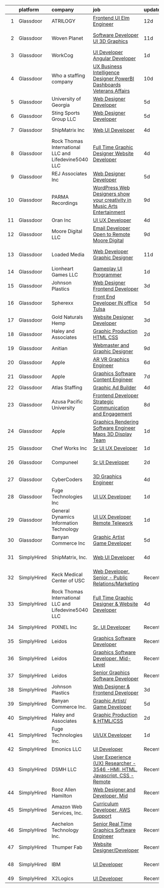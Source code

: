 

|    | platform    | company                                              | job                                                                                                                                                                                                                                                                                                                                                                                                                                                                                                                                                                                                                                                                                                                                                                                                                                                                                                                                                                                                                                                                                                                                                                                                                                                                                                                                                                                                               | update_time   | location                   |
|---:|:------------|:-----------------------------------------------------|:------------------------------------------------------------------------------------------------------------------------------------------------------------------------------------------------------------------------------------------------------------------------------------------------------------------------------------------------------------------------------------------------------------------------------------------------------------------------------------------------------------------------------------------------------------------------------------------------------------------------------------------------------------------------------------------------------------------------------------------------------------------------------------------------------------------------------------------------------------------------------------------------------------------------------------------------------------------------------------------------------------------------------------------------------------------------------------------------------------------------------------------------------------------------------------------------------------------------------------------------------------------------------------------------------------------------------------------------------------------------------------------------------------------|:--------------|:---------------------------|
|  1 | Glassdoor   | ATRILOGY                                             | [Frontend   UI Elm Engineer](https://www.glassdoor.com/partner/jobListing.htm?pos=115&ao=1110586&s=58&guid=00000181c2d432ac804da8875446d923&src=GD_JOB_AD&t=SR&vt=w&ea=1&cs=1_3675eab1&cb=1656831095857&jobListingId=1007951974151&cpc=155EB9D5185558AF&jrtk=3-0-1g71d8cmq2f3c001-1g71d8cn3i6hs800-68a92fa90fcbb848--6NYlbfkN0Coaqwr41TC2LgejnR7Utnytr6GYvK_E0y3WIq7ZdLRae9o-QpJIESlqP3qGLJFeU5dqe6N4gMCbDR-n3pXvhT98Mgxod8UQAAqLWEQreMdixZW2B1RD6nfE-sLKercspbsywCsncoq0A22johr5wHrPfrvYirmkD7Z-IhZUBpg9n0XvkQQuqYKp6cIBLnCcSxRIU1TBXTknYSRtoXv6PoEZfBJekIqLc1EGnkIl5p1BNL-dTvQa9Gju02RFul1DcxhYwvKILKjoTpbl-y6fQ7J8rdjq6UsuxNgcWCCkkyESN292FmUIKShb_08R9UevyOcOjNRB9475n4C1Sfq5z50s_wBFMtnUzS7X63WRMtNkFx1COP7N_diQfkYV4ZXc7XRn2FfpJMGwe0btlFpUciJ3CJ7uBjHfvQaAQE4w3Tvbzz2VVsE3tCvd5QzYSG4IIy9k0Ub_iftWEpc9ZDcFgdj-2uG220KRy64PX1pkpR93o31dObTZbBl04FxKSf2GpNy7bv_NyT7NQ%3D%3D)                                                                                                                                                                                                                                                                                                                                                                                                                                                                                                                                 | 12d           | Remote                     |
|  2 | Glassdoor   | Woven Planet                                         | [Software Developer  UI 3D Graphics ](https://www.glassdoor.com/partner/jobListing.htm?pos=109&ao=1110586&s=58&guid=00000181c2d432ac804da8875446d923&src=GD_JOB_AD&t=SR&vt=w&ea=1&cs=1_b750b87e&cb=1656831095854&jobListingId=1007955687010&cpc=CA5E2B5B7F82281C&jrtk=3-0-1g71d8cmq2f3c001-1g71d8cn3i6hs800-da7d4409d741f80d--6NYlbfkN0DSgjPPcnEdvoK3uuxfISLALE6pB1FR7YSHOr_tSg5_QCn410VK5Ds4sai37YL-FnEhUvG6znOTbphGwngXcmoHQ9ABJRffHNWhLUdiDxUSHVTiGv3ojd4-sF3sJNM4xsyd01VO5GnQJyVvfpULynuHBxYqfojnCTSmBGCbjWQ81L1iddkWxQrTnDwpQ_-mXDrhnYDqTB7ykeQ7nbHHe1Iayfowf0SdC5FqUfloPBbl-xmBbfjqXiIBZcS3jdbUgxIaw7yzSlw0TPnvwEeT8867cloVp2Z324X0VssXLKRlXGHnoRzVkNWbwFle-mvXM9ExRaOibviSrxD8aVyyfV-xftTZTwNkU-U5Myq0HryjYO9kSrMNx5m-aLECzeJmUIFijpvoH3taRv65qvTwGImCMXbOWcflZqAvGcthlvifXpCzK7aOL1AAfTUkouelW_sbLKuRofBKtxtj2K5aYV6vY6By6Y1H60-WjA5AWadRwE73czFbHIcDp0uoJRwTcwY0trt-RSIK42PSud-Mc39Bvl2XhstdgOJRHElBe7m7K2267oS0nPpVY8U889APoN_Wuew66WwlLA%3D%3D)                                                                                                                                                                                                                                                                                                                                                                                                                                                        | 11d           | San Francisco, CA          |
|  3 | Glassdoor   | WorkCog                                              | [UI Developer  Angular Developer](https://www.glassdoor.com/partner/jobListing.htm?pos=123&ao=1136043&s=58&guid=00000181c2d432ac804da8875446d923&src=GD_JOB_AD&t=SR&vt=w&ea=1&cs=1_e3f6383d&cb=1656831095858&jobListingId=1007977643504&jrtk=3-0-1g71d8cmq2f3c001-1g71d8cn3i6hs800-2ad74ce8e4763187-)                                                                                                                                                                                                                                                                                                                                                                                                                                                                                                                                                                                                                                                                                                                                                                                                                                                                                                                                                                                                                                                                                                             | 1d            | New York, NY               |
|  4 | Glassdoor   | Who    a staffing company                            | [UX Business Intelligence Designer  PowerBI Dashboards    Veterans Affairs](https://www.glassdoor.com/partner/jobListing.htm?pos=117&ao=1110586&s=58&guid=00000181c2d432ac804da8875446d923&src=GD_JOB_AD&t=SR&vt=w&ea=1&cs=1_050623f9&cb=1656831095857&jobListingId=1007957371701&cpc=723ADC3DFE402989&jrtk=3-0-1g71d8cmq2f3c001-1g71d8cn3i6hs800-acb55621a247932b--6NYlbfkN0D8qe4D8speIWsVRs46h0m7IsudPd75aHHMzmLGJRCPyG-QMcvsiuXB6iu7s5abUKo0jjGWnmE987aW6ZMO3r4LdCGmJYSn4tbTK9DkTgkDTU5-wS5OsX2UlY4yfNhQkUXfNNreZNj8NOnLqnzbXXdAmBWUbTZHPRa1DAYDqDO74tasTuMec7s68fTLMX_s5ZR4De-bdYC45FxdHYjKnO0WYzl7ZclNxAXzgmRexgXo2aMRqT_E419bXXAL8atRrzYZhuwZV9ba25cbarp0Siq2uIA5_jQIqG_cw5-3y4532vMex-I9ZKRZA-YHyIHOgLX_VnaLNge4Fa8fgTvmScJLprWSDC1VLyD4JbjeQLgbwv-gaaSBlBn7xn_Jgn_3GprvNIaAiShTf09njxcrz8gK8nq2op4XkclRgIVbPE7JWbn3nykrZuWs0KvbI1o1z9I3L2sxFOVRhUYab15zOrH4T7jLwuwf0t5mUQaqpybtiUtxnzLrR2HeaqYQpk1uaG4fcSkrkTYAzJs5ldk7_czboYfxmCzhIhsA7WXF6NLGa4XS6IeghXMMPXBBLJG6Q3o%3D)                                                                                                                                                                                                                                                                                                                                                                                                                                | 10d           | Remote                     |
|  5 | Glassdoor   | University of Georgia                                | [Web Designer Developer](https://www.glassdoor.com/partner/jobListing.htm?pos=103&ao=1110586&s=58&guid=00000181c2d432ac804da8875446d923&src=GD_JOB_AD&t=SR&vt=w&ea=1&cs=1_6f39270e&cb=1656831095851&jobListingId=1007966573271&cpc=18B9B60E52E5A655&jrtk=3-0-1g71d8cmq2f3c001-1g71d8cn3i6hs800-e3c49035be86bb61--6NYlbfkN0DdLn5tXN_RiyJSiFodarGZFJKa8s6F6AK0THPBWp05McNH5sQAMcv2hHHUw23Dvy682i9Ugj4QjyYoJKmW5egHTZW7sKL4M03MLhhHXoE0YurYQ4zRbYAwXGhEz2rR3TcTW2d7wmVq0Tq_b28eCj9mRK3um4C4h0J14Pk64CenYkY8ibtFY1et0fwq-5J8LLVuk9MEPXKG2NaQCDYVWsTWaxACH1O5JCgqpXiHT0uXYiM8CGhP6xOp-M17T3XTSlnOsQUMMbD4Dm9V7LyuUkBBc7tdGMflBVQ8BK-iL7iEjd6Z35cAGL3CnXejT4T7SNBDefZzQqktHj5TmugXDb86VobiF5oMk8lBowhm13AuSorNdXNKs2fIcS4PIpsT6Bawy9zv4-6ChgCKs5Cav4DblQ5sQKyam2XHkKkTqCCObBHqqaul_J7htrb0FQfZHq3P8t_ibAKNCwFg0hg5fYRKjznC_0a3CID06hoxTbzSP9AtYgXldJpaf3mTNweiac2G6CH8POn1YA%3D%3D)                                                                                                                                                                                                                                                                                                                                                                                                                                                                                                                                     | 5d            | Athens, GA                 |
|  6 | Glassdoor   | Sting Sports Group  LLC                              | [Web Designer Developer](https://www.glassdoor.com/partner/jobListing.htm?pos=106&ao=1110586&s=58&guid=00000181c2d432ac804da8875446d923&src=GD_JOB_AD&t=SR&vt=w&ea=1&cs=1_c8604b28&cb=1656831095853&jobListingId=1007965945473&cpc=8507CEB59E1C6AFB&jrtk=3-0-1g71d8cmq2f3c001-1g71d8cn3i6hs800-7aa6ed2c7a1666f9--6NYlbfkN0CO3DEfAY9A68AIVwcxeRGvQUfeLcLgbZIyCfLEHxv2SZVKkquo_LQo712HIgkdXbJ-nyzvMI5zAVDDxnBB20dV19Pjqj4grMzYD55erRDGhyKWRc-5yL7nhPy2_nAEKeYIgowmybDNDjYvnbAiTZMHc0zKbFKNkRkOR4dQlsFasbfCPDHFXkQgfJvKytGSIu_N5hKYhYaKj_CI_3nNmaEWuP-1WHcDICm7bKWSaPtsQB6WogheE2vHlytadTN6H05vfUwSZ1mSPN82eyGDBoNGA9Hi8YOyQScWo0dM-G6IBQlShypniBaehCJwx-HN05N6lFGCsGBYGZEAYu0OTg1qCGK3hiEB8brsU_-SdmIt3mOELR6FiW2eRabW_skhPQDpwJDn3PO2Vg8k_RYzd4U4TYZt6QdhcoHh7wTE6m0b0vzX-Lg6y-xJOR_DtdJzrV83nC18RcoFOUV9EQ9m1M3r9wK1_DyNPlwEX6m_Puqs7FHFilMAJkOE1fPXSxegFh8%3D)                                                                                                                                                                                                                                                                                                                                                                                                                                                                                                                                                   | 5d            | Addison, TX                |
|  7 | Glassdoor   | ShipMatrix  Inc                                      | [Web UI Developer](https://www.glassdoor.com/partner/jobListing.htm?pos=104&ao=1110586&s=58&guid=00000181c2d432ac804da8875446d923&src=GD_JOB_AD&t=SR&vt=w&ea=1&cs=1_a2b8c5bc&cb=1656831095852&jobListingId=1007968870254&cpc=AD396490361E83B7&jrtk=3-0-1g71d8cmq2f3c001-1g71d8cn3i6hs800-924fb4dbaa3a8d03--6NYlbfkN0DfhRLDY5E7BVY3xhBTAobuSaZ3WR2SqAJ-w4NHeQGDZ5-qCH-7Fb5kOPeKnefxrBeEmjDoS5MqNCKV-VhCLRI1Y92tyhK2mKbJ04gWByCnTafV7yeEquKDKhIw4VEaidx6yw2PFVd1L8vwKVhg-shhE8QKY7wcez-PsV6cmZwn60eQrpiq-g_sSGWqnYZNn_nhTBChZ5qjUCb1mtA1X1LC0sZssVkIMZiIWslGTR2OuSyC2wErZPf3W8C7v6UCu8a-tsfdYe6FGBiWXSLQetlwa3DbJlkutAAL_VJsWaP9JTSo3FQtoYwu9-9h6sZKbI0iyH3sUGpu2472bTpajcz26YMIY6JyspWtNZsrqj7JO5ov9V9S8rNuehpq831c_cELcqzvlq8PbrX8X8YZK0vxbQBXRA8RW_5vcws3juuinyYt0nRlGM9CMIQnTL8Wtzw22cwwA2OugjQer-GapXwZmzEv9TqrZjTOOsizUL52DUcLeugCvvqP6GZKGHWyYGgG1StYJjDhsw%3D%3D)                                                                                                                                                                                                                                                                                                                                                                                                                                                                                                                                           | 4d            | Cranberry Twp, PA          |
|  8 | Glassdoor   | Rock Thomas International LLC and Lifedevine5040 LLC | [Full Time Graphic Designer   Website Developer](https://www.glassdoor.com/partner/jobListing.htm?pos=122&ao=1136043&s=58&guid=00000181c2d432ac804da8875446d923&src=GD_JOB_AD&t=SR&vt=w&ea=1&cs=1_cbd3eded&cb=1656831095858&jobListingId=1007969293875&jrtk=3-0-1g71d8cmq2f3c001-1g71d8cn3i6hs800-fd15af229bac0b59-)                                                                                                                                                                                                                                                                                                                                                                                                                                                                                                                                                                                                                                                                                                                                                                                                                                                                                                                                                                                                                                                                                              | 4d            | Phoenix, AZ                |
|  9 | Glassdoor   | REJ   Associates  Inc                                | [Web Designer Developer](https://www.glassdoor.com/partner/jobListing.htm?pos=107&ao=1110586&s=58&guid=00000181c2d432ac804da8875446d923&src=GD_JOB_AD&t=SR&vt=w&ea=1&cs=1_cb66db80&cb=1656831095853&jobListingId=1007966601344&cpc=BBD63848FB84346C&jrtk=3-0-1g71d8cmq2f3c001-1g71d8cn3i6hs800-f21f92c11f9636e7--6NYlbfkN0AF_bfm7gzr-f4HtFIOaurJ6VoJjpjfwwjpbPTStdJTja__rm5RFnvmIqP4IgP5Pe9LPH0Wvd-eNmh-svet7uxInj_bsQckp_AgRbUVHkU9u_v3es87Or_Ts7e6a_xbBrm9_L7GMw2LRBWHymCT5m1nvlXN4krY8lr_MJ5t1ZbAHoB0YuYPu8GwLceodFxaTCGKiFaYJ_drsxoW9tJItgpmqDoGISWukXGuFmDKfhJ3x0Oe-At9mwGFpZmmRaoR75FBH1TogIksPCVYkCUXE6kwV8JbyoPlR5oC1-H46cR3C0RPrxFiSUDOGffgulepIyN-gOA7M5WL0jgj1jSA89piKNuK_0B3sf9LgAzGArUtgE_aa72oMK80-UGwBqzavoQBwahN-3KTZ-RJBCA7t8vtXKfZyEj1tAVY2esXIAX1hzOVRpRgZoSbqxYXXtjflNFVNI1a1I55ERh9vPn5X_WBUriEieVeYT0uxGDeA2zY_p4Xa382LdUveQbhjwEwvwA%3D)                                                                                                                                                                                                                                                                                                                                                                                                                                                                                                                                                   | 5d            | Maryland                   |
| 10 | Glassdoor   | PARMA Recordings                                     | [WordPress Web Designers  show your creativity in Music Arts Entertainment](https://www.glassdoor.com/partner/jobListing.htm?pos=112&ao=1110586&s=58&guid=00000181c2d432ac804da8875446d923&src=GD_JOB_AD&t=SR&vt=w&ea=1&cs=1_8b3d9257&cb=1656831095855&jobListingId=1007960095074&cpc=6FC5BA77C9A4CD78&jrtk=3-0-1g71d8cmq2f3c001-1g71d8cn3i6hs800-a51dcf66eccc53eb--6NYlbfkN0BMd6i3W3qmAtDke4ZitYLMBEMpVvOQU_aO9JUqgRRkgwDvgaVV8jWDDkXv0s9VdhdFtp8vgpc7Xd14geBqCVRfeb-Zk2gFUWrnzfN3CO7_Kshg7e9lFPeLlS31PbWmaUmDuWqBwBaZIqP5E8OfSbZVpgw5zRAc4LpRHBRqxyh3tAhzUrHfLFIfhkH6S2Qey-baOA2uRppXqj5xwJLqc6rKaT-3Ri2uB9pt7hRGz3TFeEw-YtEGw0Zo3JcsdwUDsaW9kMeF1pwGcfgyG5rVvNXV0OOb-K6B5oI4WEdEZmm3Z9k18xXSNB0aYPOnSNR2SWJFBWmGHI2QEqZxCcHO0l_T24T4dA4ZIwpx7VotBhfR_bzPTstpIY2KjG9GAXViVslUF-U5pj2MfFHMBptIoulRgwB6u0NMGDm5jQerpQFrcItXRBwlWul3g4sl7f8iwOMVsJUIcUyhrCSI6ceYU1zsTSOs6Q3s993keWYOyCtbCsJLGlI48piNV52taQKVWjPXdLL9wdXO6f7mTIJKda9tDGN3twx7wnfTgZcbF42Gf7bH9dA5kGJn)                                                                                                                                                                                                                                                                                                                                                                                                                                              | 9d            | Remote                     |
| 11 | Glassdoor   | Oran Inc                                             | [UI UX Developer](https://www.glassdoor.com/partner/jobListing.htm?pos=121&ao=1136043&s=58&guid=00000181c2d432ac804da8875446d923&src=GD_JOB_AD&t=SR&vt=w&ea=1&cs=1_f5a44833&cb=1656831095858&jobListingId=1007968707326&jrtk=3-0-1g71d8cmq2f3c001-1g71d8cn3i6hs800-eb787d74f9429648-)                                                                                                                                                                                                                                                                                                                                                                                                                                                                                                                                                                                                                                                                                                                                                                                                                                                                                                                                                                                                                                                                                                                             | 4d            | Remote                     |
| 12 | Glassdoor   | Moore Digital LLC                                    | [Email Developer  Open to Remote    Moore Digital](https://www.glassdoor.com/partner/jobListing.htm?pos=130&ao=1136043&s=58&guid=00000181c2d432ac804da8875446d923&src=GD_JOB_AD&t=SR&vt=w&cs=1_2db0f2fa&cb=1656831095859&jobListingId=1007958671475&jrtk=3-0-1g71d8cmq2f3c001-1g71d8cn3i6hs800-fd53c0a317222ee2-)                                                                                                                                                                                                                                                                                                                                                                                                                                                                                                                                                                                                                                                                                                                                                                                                                                                                                                                                                                                                                                                                                                 | 9d            | Lanham, MD                 |
| 13 | Glassdoor   | Loaded Media                                         | [Web Developer   Graphic Designer](https://www.glassdoor.com/partner/jobListing.htm?pos=125&ao=1136043&s=58&guid=00000181c2d432ac804da8875446d923&src=GD_JOB_AD&t=SR&vt=w&ea=1&cs=1_7c599f05&cb=1656831095858&jobListingId=1007954506967&jrtk=3-0-1g71d8cmq2f3c001-1g71d8cn3i6hs800-d01cec0dabb94fcc-)                                                                                                                                                                                                                                                                                                                                                                                                                                                                                                                                                                                                                                                                                                                                                                                                                                                                                                                                                                                                                                                                                                            | 11d           | West Hollywood, CA         |
| 14 | Glassdoor   | Lionheart Games  LLC                                 | [Gameplay UI Programmer](https://www.glassdoor.com/partner/jobListing.htm?pos=105&ao=1110586&s=58&guid=00000181c2d432ac804da8875446d923&src=GD_JOB_AD&t=SR&vt=w&ea=1&cs=1_6802cac2&cb=1656831095852&jobListingId=1007977625534&cpc=DFCAFF9DFE7B86C3&jrtk=3-0-1g71d8cmq2f3c001-1g71d8cn3i6hs800-195e528f2b141aa7--6NYlbfkN0BJnBNBnaxx38WI7g7joI2OfbEQrqU3alCMnB-qczUM3CwWYao1NSn3MpHwM27Q9AEnvpVKlOwF_OGH0zxjAQu_lHMVDbFr4Fbmz4fvVXhfPtCeb3j71a4qfZcECHwUGbp19mJ0y7dR1m7TK0Uq-Y8KqOMB3mfLW96EuK4AOs3cm6hM_JFsyl1L8McdBtOnP86I2wPOMz1gkxxPSl7sSKwO_lI4ThQq29d43wP230dZuhg3Nwr4WQgu7pjith7pC0dwNzEHQAAMNLPiEkNGYZbqrIMKFtQ6Umq5V30-BJYtHiMD3_wCTTwGoUjvHgS7Gjj2h9K7yPCZ_lAGq1AO5BOlwULDZDgFkfy1XGgVU745hU_i8Rs-vROAD1vxPrSmxhVRy-Xxiegcyj2BOj9EdY1MgsBa-dTJ6XofFyGnR-4ejtSJ4hXtQDV-12PdTZY8dOBuN0RXo1GoCM1uXczj0nOMoEPqeGrazwSLl0ebjiicXWLX_696YuVmMSxYCraJ51YIBrLG0vXBNw%3D%3D)                                                                                                                                                                                                                                                                                                                                                                                                                                                                                                                                     | 1d            | Irvine, CA                 |
| 15 | Glassdoor   | Johnson Plastics                                     | [Web Designer   Frontend Developer](https://www.glassdoor.com/partner/jobListing.htm?pos=111&ao=1110586&s=58&guid=00000181c2d432ac804da8875446d923&src=GD_JOB_AD&t=SR&vt=w&ea=1&cs=1_0667102b&cb=1656831095855&jobListingId=1007970619173&cpc=280AB1FAEDD8D536&jrtk=3-0-1g71d8cmq2f3c001-1g71d8cn3i6hs800-b1669279b77a73d6--6NYlbfkN0BxpP53ILL8GulLJ_NWfVzecCnjI9RptcsvEJd8wgfIdMiCYrY8isFU6RNoQGAHIrZ490JuHdakdZ_XywMj5RyFhNQz2bDuds8_vE3jlgaCeVADWE2EzENuT3Kl1f4FL1TQwScdVYosErEnXPL4g_bLYiv827fyt4FGLCROePbMPwRu51BILGX3N6gMFFmhYv8UUqS7gP-NyythlIeJOpU1OEcLKMvq5vDKPk7FwEWaR7U3879W-v4v9vsivI3SudSa-qwccqA8cvUFGWJbbY5D4an-6gQUjatogIZd4JlvokhDNrYVQHzgbRFPhPC8iQl34bAog6zcdxTHVTy7ZLe5DbmcmE_i3wFN1ywJIbary9EyaJ9Up-qUgqehkl_P__pukqdR9wcKI1N0skvjJ-W2j3WkN3_5ake4RVUYFKy-iZm6v1llVtcft-7KCAO5mLXX9tMNrb_lyu9gd4aeHIRncdjf0RtPN--EH83HAZ5DA0ChMmnKeUHHxCR0wwDGDTTj4NKKqs-gTA%3D%3D)                                                                                                                                                                                                                                                                                                                                                                                                                                                                                                                          | 3d            | Findlay, OH                |
| 16 | Glassdoor   | Spherexx                                             | [Front End Developer  IN office Tulsa ](https://www.glassdoor.com/partner/jobListing.htm?pos=110&ao=1110586&s=58&guid=00000181c2d432ac804da8875446d923&src=GD_JOB_AD&t=SR&vt=w&ea=1&cs=1_6b62c932&cb=1656831095854&jobListingId=1007967703895&cpc=9FFE37255B2C047E&jrtk=3-0-1g71d8cmq2f3c001-1g71d8cn3i6hs800-5d316a317d99e572--6NYlbfkN0Ar-b2sXLjCP4QY-szYbWhNBx72unLQTg-omuslU3R7RiSpzM09c9Orffht-Gj-hnH_uTkfT51HQvYcLvXpnkArRfp0bPsP2LI5SsPyTMU-g-jlq0rLNG2PNa85R8osYqJV8ne3JWbfOEqCHmeQXuVLEv3uyCJ9x5vuz5BzQb5vs-2StGOZXrMMAaqkqFlZrxJqlHy-veCVmW9Dm9KkSn4GVdYESHKMsNlzbE8BgIsjDosOAL4S8-WmUxKHg53d1--lq4KhlTq-6pA17UYr8x5w_8lUO20sXz9ohG0rA0bBpctaaw7C2bJB0wcFGMVRmKG_mKUQlLUtaprLehurMHTzuylYYu_KcIuB4KuQPYFCzC_hU3iDJHulsLOczOYmbgeaMhvsbSv5M72Ed2Gra3Ez5gEidGq9bDXuj-nAanlSR1n2ovqVCCauDzbuyZgpoUoX3Kxy51sknAztG50HVuckQjaKDafLkTfn4oR8hwSrtXSjIoqCxs_fL_83RcdRKRVmSO852sArvnobzD9K_ggt7KCbyeGX3GJeK3CZHxt4rpb3VRsrugGZqnZv4P54Ram2LNiuX3bvWQCH7yrB-TmGmiEtp9Y4O858harb2wtFF2-qvvXOaHJ06rbmINtA-SB_5WMJa8A-d-8AZzazw7LNYP3SNt6o5BD2Bu8OWgHVD47aYtYMsNmIXnSmweNtgGI6VTt7d4Tpmmqrwj15ypzJT4AXiok64-xtUs7YuIS-AtbwZrKnuD6CuXp9j5J1cI4cubDTKtrPyWb0dh1Dt94G)                                                                                                                                                                                                                                                  | 5d            | Tulsa, OK                  |
| 17 | Glassdoor   | Gold Naturals Hemp                                   | [Website Designer Developer](https://www.glassdoor.com/partner/jobListing.htm?pos=126&ao=1136043&s=58&guid=00000181c2d432ac804da8875446d923&src=GD_JOB_AD&t=SR&vt=w&ea=1&cs=1_06ee384e&cb=1656831095858&jobListingId=1007970947546&jrtk=3-0-1g71d8cmq2f3c001-1g71d8cn3i6hs800-d1b3ad55563907bc-)                                                                                                                                                                                                                                                                                                                                                                                                                                                                                                                                                                                                                                                                                                                                                                                                                                                                                                                                                                                                                                                                                                                  | 3d            | Provo, UT                  |
| 18 | Glassdoor   | Haley and Associates                                 | [Graphic Production   HTML CSS](https://www.glassdoor.com/partner/jobListing.htm?pos=102&ao=1110586&s=58&guid=00000181c2d432ac804da8875446d923&src=GD_JOB_AD&t=SR&vt=w&ea=1&cs=1_e0212de2&cb=1656831095851&jobListingId=1007973815740&cpc=FA84DF7EA1EC2398&jrtk=3-0-1g71d8cmq2f3c001-1g71d8cn3i6hs800-d7d8b1653f6f8c0d--6NYlbfkN0CEF3ci81HO7wDRIHOCq2uAoNGDTog5IUCVxP_j2lKr3R5TtpBJxMblmu-YrgnBPHOaZk879X9jG2qMjB24ixLxMEQKIfndZp18r6M9YlFZVkKnNF5fjukHKLrK4eMzh-P_T7_rEK3fb8hfhr20xs9qeaR22LNq5KZKk6wR54Cuo0ZDoLK3VR0qhwLYkVlfumR0frK94EE9AntFI3Bqh_wS5ZWPsijTBrvknWBZUbUpUxaSxZ6zVuozBglhUON6q94lBoVkV_mgWBxpr6YtEIMvPPBQRVkjgTvIkOCIm47ij2qqxP4IPzXoYAo67TM8cjwI0bpI9TR1rdJYRS8gahrcrP94QDbsz0rDhINE57O_WLmM7660aRxFH-guVxo0V4x2rMKDVdWB3kDGUIJi3bRt4PKRDpY8chN7sm50hKjynxhVsjRMX5U08zCFvzSlYn8vr66y-YIpLMyr3-KFS02QZep5QpNjnGY-BfaIaOwTio9G7GjwhW_vQRgSAjaArJs%3D)                                                                                                                                                                                                                                                                                                                                                                                                                                                                                                                                            | 2d            | California                 |
| 19 | Glassdoor   | Anitian                                              | [Webmaster and Graphic Designer](https://www.glassdoor.com/partner/jobListing.htm?pos=119&ao=1136043&s=58&guid=00000181c2d432ac804da8875446d923&src=GD_JOB_AD&t=SR&vt=w&cs=1_b787195e&cb=1656831095857&jobListingId=1007960814071&jrtk=3-0-1g71d8cmq2f3c001-1g71d8cn3i6hs800-29680cf3a4975830-)                                                                                                                                                                                                                                                                                                                                                                                                                                                                                                                                                                                                                                                                                                                                                                                                                                                                                                                                                                                                                                                                                                                   | 9d            | Beaverton, OR              |
| 20 | Glassdoor   | Apple                                                | [AR VR Graphics Engineer](https://www.glassdoor.com/partner/jobListing.htm?pos=116&ao=1110586&s=58&guid=00000181c2d432ac804da8875446d923&src=GD_JOB_AD&t=SR&vt=w&cs=1_355272df&cb=1656831095856&jobListingId=1007965233511&cpc=F41FEAB56D215062&jrtk=3-0-1g71d8cmq2f3c001-1g71d8cn3i6hs800-f6f0af2c6616c61c--6NYlbfkN0BvKrLyj5gPmtZO9T8euul8TCxuuKNOtzRJOomxnwSEodTz2Bc-sPZlbtkML8D-m4rgwDOQs48OFvFoSB_bm50k3BcUh_ABMabDllznJNkDE1Q0SGj4f5K6gHiu94c1ZaqT6D8Dr1tagQtTJ9XDmGMPeGWAVEr0wx1cPDP9p8USGz7V72XYwonOe2j9qgM5ody_gAWQMAWj4pZPRpG-cFBI53WTQk6UBESwrb-R5CAypbFWW1de-ELQeh0Xj6V6ekcex7c32F7GI9Nmv0darmf3IXdn7RndmbS-kkFJiok_tdWsKYV6T8dXPHsCEjGfaLJoP9qXXVTxaOUWzriIcV4MTRBqpP427UJCn-HwirItq5pO0KRnVSTPVaWW0KcC5uVWUjo5nAQi6eLEH1LSDZg-Lin817AGKSYzXOexQQKhE9-bk4jKWl3AkS_8Y-7TM0Z2vvbaYtL1C4ceUGato9N9qf-omxe8-Vsz51gGPeg-iWQ5KkNSYpj5oiiPASP9UNXkPTNZzS_7J4D3FQEULfUvbEI8wjU7RlvZ2ZD5YDWBj8FQDVTioPwcvIH59KZFvT3F-R3tO8zcbtq8l-PLPvpugVlHR_39MoA7SNEwiZBG52aIWB023piMSwfGun3GxnNsxNIBCLirCYpE7ihTlUJtTKsrTi-iWDN8nvfy-oBV0FxfIzhQ-4fwvVeW8K4pJ4suKqLhfh03zxcip8D9zDiY3LD0xs6lkZ2lsRm_81zTD6k3VGiLZpnMDxbu1VNilEh0m7Iee5iRCrS6Q18jz-syIYlRmQ4A_3ogwwOqXA8Pre5mIWropZ5On0hQRLCpMqF2BAJcmHABgGIU05OOvkVXR6GbydZqhnWOw3R37fLA9UJzOjvwLX1JfLekYn9p32fyCgtriYV97TyM1-vP5QW8nvOhT1iqP6XEHrtPhh8TDsk3GbfloWEWk2mzBN65a4xpyP3Iy7jfuQ%3D%3D)                                                                         | 6d            | Boulder, CO                |
| 21 | Glassdoor   | Apple                                                | [Graphics Software Content Engineer](https://www.glassdoor.com/partner/jobListing.htm?pos=114&ao=1110586&s=58&guid=00000181c2d432ac804da8875446d923&src=GD_JOB_AD&t=SR&vt=w&cs=1_d5898916&cb=1656831095856&jobListingId=1007963574929&cpc=F41FEAB56D215062&jrtk=3-0-1g71d8cmq2f3c001-1g71d8cn3i6hs800-6a89d81b07a86c41--6NYlbfkN0BvKrLyj5gPmtZO9T8euul8TCxuuKNOtzRJOomxnwSEodTz2Bc-sPZlO_uSwsktAeh0hZdgOB2x8_CGxLUqQh_hv9gML8NKswNi8LbHQuQa0y5v3PcTDMkCYS4Qz74Ef0cPKvD8ThJiiTtCjoL0v0FzjhupGghWB8GHwSsjH8DWJeguKQbleC9dw_VUS-20AtBeF3WHI_OI8taUerM9jbBXUQTpDkf0F_DVLo5LHufS6qg0JXLLwZWUuJBlIqW-oFXWP0nrVl_J3BPG0ajbBN_2zZxeK9Ue2g1GKvLSVdJXPxeWGmpySUBZ1lvsre41BeyWvvjXrlENQu1eNE8j_CeYj66lvVDOQKlM4X7FgQ1kEs7Z_O5SVS9QATbwGr1irrasfeXJbRHU3AYJBOSkqqqCN6GsZs5aZ9C2vc8uwYbsAacQHKOWqSrsvyUx9mfVTbm0NVDL23Q7iBOp3yuM-zwIanGNmqqEonjqbE3KkTnVeHx8KFt9Vay_bUrSulCpr0QNy8Aby_RwMtL2vM0PySe6iRKflA55gDEmQ0kG22Yhc6zO10-tPk-hCkiaNERgdoAx1igERRoKN5a8hhdQ0-f8kOhoTDDMeKfShI_oem8_EgAsqNdSkP2qzBEdccr-pGw09vhOCGC7vI4tJ2nJ24XH58yZy8UpGtg5X7HtL1_7nBnRVw63bnpb3Zqmlc347211d4PJO1wxHsPow7SEftvycIva5Cmjvf5dAjj6IsaTbuHkF_aVhgzCIvW0npD9chKcNlHp7ZYpmM7lfEaMfayxEuHOOMB3mI3kXgo1ryfQa8uk11FNloqvTLLNBrxFia7kLRdTDNDgwEhAW3xv2rSEg-fgbxkVEhGw8SLbrNf2k_Qs6pnqhyW2AM_89lSZhUhr2UiCNEw-XvLuXM108AxRd0KkCLcaeda-S03ogxd-78XcC98-D0CRBqkk6lztHffwA7Wb38EUqjLn31VIOEAF)                                                          | 7d            | Cupertino, CA              |
| 22 | Glassdoor   | Atlas Staffing                                       | [Graphic Ad Builder](https://www.glassdoor.com/partner/jobListing.htm?pos=108&ao=1110586&s=58&guid=00000181c2d432ac804da8875446d923&src=GD_JOB_AD&t=SR&vt=w&ea=1&cs=1_e9f48a8d&cb=1656831095853&jobListingId=1007968513295&cpc=B2C3004C5D07113D&jrtk=3-0-1g71d8cmq2f3c001-1g71d8cn3i6hs800-11c974c721e5e490--6NYlbfkN0CeLFAsULLhH0_ina76aVyMvKfUXDe-XGjHzwH1tIT6X9vXuPQV95L5oS-GN_E2U7bhi7v0mGrx6e5kBbRv9y8XLNrVH-EJHZtoaYQ2HIqFwOquS0eNzrRT80vMKuKSaZKEd81UQGbMvU3xoif0VJ2ZM-H4LmmwjoRNlW7FInYPy7Bg5Z-B3WsiGHONi_2WdQ7aLLtnH6oVEtUFqIG_Ap_hJdN5ISGI9SEt4jignn6akEubsW4hY6xP07L62t9_BcQ7Wk82tqHmFPtuUdQ_2UP0As81SM_Uq6_7pPbh5zlg85pHq-gcr8SCSpVeo-y3No-Giip6ZK4EsygBBjKZP0qUR3tAexSkeyyR5B770Xwb-U152PdPeFayzq3GL_aWT8Kl2I3OLkn6D0okMlFlad57dLitHXPzBzw1J51BMRKwmDpa5XFs_sauv-qFPDY4nlkSWcl9xEJzI1zuUz9u1czNbKB1FK2i6ZSiGIpmFiILbzWjMTUOiS5w_CiRXPzN9mFuaqI2djHk5w%3D%3D)                                                                                                                                                                                                                                                                                                                                                                                                                                                                                                                                         | 4d            | Boise, ID                  |
| 23 | Glassdoor   | Azusa Pacific University                             | [Frontend Developer   Strategic Communication and Engagement](https://www.glassdoor.com/partner/jobListing.htm?pos=127&ao=1136043&s=58&guid=00000181c2d432ac804da8875446d923&src=GD_JOB_AD&t=SR&vt=w&cs=1_0e2666e3&cb=1656831095859&jobListingId=1007962803906&jrtk=3-0-1g71d8cmq2f3c001-1g71d8cn3i6hs800-a608394e02ad6419-)                                                                                                                                                                                                                                                                                                                                                                                                                                                                                                                                                                                                                                                                                                                                                                                                                                                                                                                                                                                                                                                                                      | 8d            | Azusa, CA                  |
| 24 | Glassdoor   | Apple                                                | [Graphics Rendering Software Engineer   Maps 3D Display Team](https://www.glassdoor.com/partner/jobListing.htm?pos=113&ao=1110586&s=58&guid=00000181c2d432ac804da8875446d923&src=GD_JOB_AD&t=SR&vt=w&cs=1_3fef15f0&cb=1656831095855&jobListingId=1007978378482&cpc=334ABAF5D42DC775&jrtk=3-0-1g71d8cmq2f3c001-1g71d8cn3i6hs800-7d89b7163dbbe20c--6NYlbfkN0BvKrLyj5gPmtZO9T8euul8TCxuuKNOtzRJOomxnwSEodTz2Bc-sPZl29JElYHfcoScqyloiakGxM4CTLC0GcdBoSsIcU9nPBdVcxSgp4NnM6b_1RgYfc0vi3kblS80HvF0A-jEgrXDzsYnStZuJURL-WpGWvev2Ri66nPhLbPyvGuj-SzRdTeZg_Em_ym5NIvZnho76h9DVHYTAmurV4y2BkzMusJTy0cWBdJ2x3lp8gV04uVMq0Q0bjiJVU4udsTfZ0Ix3jIFmUc3EQiiZkUR-Zev5BikBljFVXHCNUmB46pJoTLtSRzwImNNOheRQ3UISOD7a9_YzMaB9_MpsNxV5QDfHOl2mG7DMV7-fXx4xzpbdFwAdVW_vffeHWHqSFf3nPklPbAar9p5C3kkiCNdE2Oufw1dFH9d27-PiNQ3VeKY_Vf7KTVCXC0M1quExHpwZo0fJPpudQfa539gEwPdpfCwNTO2T4GCcgUbpTtzMqhXcPJDSNlZWbvKjUrEFZWySVOtF1AKTUAdYmGRN65ChC-RvAQWg4vf4aewaFQPuVjZwjaJbMEIukwvunYfie8TBSTU7DqxbM9nZlnwHRhr-7Fg000sOGEIIf-7Vc_tJe3CpwHfnuFjuIsHXM_No7Q_BBmuZjDaJiALkbaSbs4bKQuZeBbw-kz_Ozs2OIuk4rVUpYopX9zZF42tfANp0iYhHMarTysEbU3E86AIwSpheS4xMyUWTnrKaPiQrmy8-GnYwic_tZQllL5E75DUGfmPLNv-sjZDkVZ0UCYeb4_vzRksZXnKoM3ZGEQkvM0rZANUiHExzZtghxRbOoUBipaY7xfOlBJYAT7TM9Cce8arZ9DOrnNA335AzeJhoVlwpU6fe9U1kHEw_CwdXwBBbgxPr4651wZsvh58ZvEgXDYFRvLIIVOqugH6I_wxxUosgcM-zZ1-EtaNjBeDgnsDkEtqsv4dl9436nth2dg4aD_f58BazH3bS8gbEmIdgu2dEt5SwxzDBP1q) | 1d            | Culver City, CA            |
| 25 | Glassdoor   | Chef Works Inc                                       | [Sr  UI   UX Developer](https://www.glassdoor.com/partner/jobListing.htm?pos=124&ao=1136043&s=58&guid=00000181c2d432ac804da8875446d923&src=GD_JOB_AD&t=SR&vt=w&ea=1&cs=1_c27a36ec&cb=1656831095858&jobListingId=1007976800151&jrtk=3-0-1g71d8cmq2f3c001-1g71d8cn3i6hs800-0d93fa7341f96d23-)                                                                                                                                                                                                                                                                                                                                                                                                                                                                                                                                                                                                                                                                                                                                                                                                                                                                                                                                                                                                                                                                                                                       | 1d            | Remote                     |
| 26 | Glassdoor   | Compuneel                                            | [Sr  UI Developer](https://www.glassdoor.com/partner/jobListing.htm?pos=129&ao=1136043&s=58&guid=00000181c2d432ac804da8875446d923&src=GD_JOB_AD&t=SR&vt=w&ea=1&cs=1_b913cebc&cb=1656831095859&jobListingId=1007973584012&jrtk=3-0-1g71d8cmq2f3c001-1g71d8cn3i6hs800-ccfa657cb04a900f-)                                                                                                                                                                                                                                                                                                                                                                                                                                                                                                                                                                                                                                                                                                                                                                                                                                                                                                                                                                                                                                                                                                                            | 2d            | San Francisco, CA          |
| 27 | Glassdoor   | CyberCoders                                          | [3D Graphics Engineer](https://www.glassdoor.com/partner/jobListing.htm?pos=118&ao=1110586&s=58&guid=00000181c2d432ac804da8875446d923&src=GD_JOB_AD&t=SR&vt=w&ea=1&cs=1_cab7aa0a&cb=1656831095857&jobListingId=1007969018244&cpc=8795CF9063CD573D&jrtk=3-0-1g71d8cmq2f3c001-1g71d8cn3i6hs800-54aba72dd70cd977--6NYlbfkN0CpFJQzrgRR8WqXWK1qKKEqALWJw739KlKqr2H-MSI4eoBlI4EFrmor2FYZMP3muM1Mcqu8sVXnn-bavEyLKzL3adRSVAmW376HPB7yqNdeA-12r-Mq64e3WEjZZ3inu8l5kYcvDAij3tYYWA2bGAuoyQp1VztUQIO6rmlbLO8QwrzdS_i4lbaiWncB2Rks-hCaoadF8KB0gBmsMoynbXn3WiAG-1iiJc2KfuAf0BbCHLWG-VSXXgifAh5IzAghZHKPZFH6n2pFgTXGt7c0HH3H-KL4QIcK8mA9iZYNJS4ZJODqJCoqQ4imYZeTdXF-SJbRlbKB70rNcNHXOjY8PU3YdJQoPGlDkH4_ShFntWvaAFvrDTwXj5-fZBPBqGfYgMaspH0ShlEzm1AXvRcSBEuZf8HQCZkyN267R_V8PPjL1HnNyVOArbxcReOpRYlwzloEFTyGUPd_u2501x0Vmh2Nmxb0xV9LC9smXu_eKwjXa2sqCYg4Pn276OP8TGJfvcVbmPjgmZCn5GUrGERQKRMdL8AAVyonpbuWsxkbbx5kAZnB4MP9NaSOQmIC5-Hww8YmFxQNyBeBZMkii3GqPPyJ0oaVhl089Y6pdLBuPSMuABZdz8cjqv3oukCHFv7o1KjlkVsHnwCIHpV57bz_9aQBc7O5dU4r_fht0WyTIRrHfWnPdtJ6BNy_H23Xe9dxaLdr5UxP-JltfoL7vjIulPhh115udHC4yuJD6EXo9ZUB8kKUvR2wqnTGZzCshHCCxiKGQnmjZKMDqlEfo037oo63bvJ0arqdLq6oKyu-4kti_gvNOz6k2qHb6pu9wcPujTFK3fKTS2lJVmW7DuQh9MSU8L5njp_FnZRl3XPj9v7jbWV9i5O5LyBDEWaFHL9BUsV0GB0cBrfWl-Ti8xWUibwreClik_83RYGlAx-2X46wVaScgt1d7MlfKzkfe51Z_3tWBPIB0akw0YtcYzLSCjqL_boMriew69I%3D)                                                     | 4d            | Redwood City, CA           |
| 28 | Glassdoor   | Fuge Technologies Inc                                | [UI UX Developer](https://www.glassdoor.com/partner/jobListing.htm?pos=128&ao=1136043&s=58&guid=00000181c2d432ac804da8875446d923&src=GD_JOB_AD&t=SR&vt=w&ea=1&cs=1_a6db6bdc&cb=1656831095859&jobListingId=1007977642679&jrtk=3-0-1g71d8cmq2f3c001-1g71d8cn3i6hs800-49eb5da0f6f6440e-)                                                                                                                                                                                                                                                                                                                                                                                                                                                                                                                                                                                                                                                                                                                                                                                                                                                                                                                                                                                                                                                                                                                             | 1d            | Remote                     |
| 29 | Glassdoor   | General Dynamics Information Technology              | [UI UX Developer  Remote Telework ](https://www.glassdoor.com/partner/jobListing.htm?pos=120&ao=1136043&s=58&guid=00000181c2d432ac804da8875446d923&src=GD_JOB_AD&t=SR&vt=w&cs=1_edd60e62&cb=1656831095857&jobListingId=1007977576313&jrtk=3-0-1g71d8cmq2f3c001-1g71d8cn3i6hs800-240140b95516fc43-)                                                                                                                                                                                                                                                                                                                                                                                                                                                                                                                                                                                                                                                                                                                                                                                                                                                                                                                                                                                                                                                                                                                | 1d            | Remote                     |
| 30 | Glassdoor   | Banyan Commerce Inc                                  | [Graphic Artist  Game Developer](https://www.glassdoor.com/partner/jobListing.htm?pos=101&ao=1110586&s=58&guid=00000181c2d432ac804da8875446d923&src=GD_JOB_AD&t=SR&vt=w&ea=1&cs=1_7308a3ea&cb=1656831095851&jobListingId=1007966212509&cpc=1FF74F442D7FC309&jrtk=3-0-1g71d8cmq2f3c001-1g71d8cn3i6hs800-197112c6e9a1d03a--6NYlbfkN0AJ9YajiwAf1_6xm8q8dI6Igxc08os5d78_r09uaRSAcwDDgENtzZlxIlgk5fZjk8b79_cvS0WPZXWA0PDif8QNjHVJWJ1bgmPXMRZRJN5Fx6aA07oco2YrbnfK_Y3t74HhDjPSMiooXeCJjtqQHEKI3sRU6U3ANILjFi8teRAqs0OBy6B1j9HqNJYR5DHVCQ_UqIqfj9PFjQUzpLl0MZ8ng-txoFuav1e6EwQyoPE_tfS04XSaNF24eaRzQJlns3fHvGrUvMk6ABYxySjsZiz1OPUQqm18uGsh5FMB-mgZWBbSv18zQiO4h8o9pSOaWKwD-TkWo2lmI2-0dkFdpdqpx-jmtoqTOrlqYHUmIngnpbzkeXqbodZWz-GT75wQ1mapc_85MCNzAcxfjXGiH4K7gXUfIQ2R9ENdNV4S4EBldAEX0wSqcOHlU8abwOYWrnfiZwnKenvNvrYZ9erdqDWnrTTjP6ABDzyj5-7Kt7rCMI6USnQSNKuIEP0PQeejLiIczU2dJqSohw%3D%3D)                                                                                                                                                                                                                                                                                                                                                                                                                                                                                                                             | 5d            | Pompano Beach, FL          |
| 31 | SimplyHired | ShipMatrix, Inc.                                     | [Web UI Developer](https://www.simplyhired.com/job/CXkdB5xH2bBk2kTJmIXm2zFsm7CrMnNz7AY9-bzkdEq_MnyXVUneAA?q=graphic+developer)                                                                                                                                                                                                                                                                                                                                                                                                                                                                                                                                                                                                                                                                                                                                                                                                                                                                                                                                                                                                                                                                                                                                                                                                                                                                                    | 4d            | Cranberry Township, PA     |
| 32 | SimplyHired | Keck Medical Center of USC                           | [Web Developer, Senior - Public Relations/Marketing](https://www.simplyhired.com/job/50iSNN2DnpDsyYzwzL4ZDPKiTPZUfrEof14jLYGzZ4qtIwED_hW2nQ?q=graphic+developer)                                                                                                                                                                                                                                                                                                                                                                                                                                                                                                                                                                                                                                                                                                                                                                                                                                                                                                                                                                                                                                                                                                                                                                                                                                                  | Recently      | Los Angeles, CA            |
| 33 | SimplyHired | Rock Thomas International LLC and Lifedevine5040 LLC | [Full Time Graphic Designer & Website Developer](https://www.simplyhired.com/job/Vb3fDQ7-qsZn7_2XacWsaomusZQ-m7PW2-kDmu9m99nclW5rEX1XWA?q=graphic+developer)                                                                                                                                                                                                                                                                                                                                                                                                                                                                                                                                                                                                                                                                                                                                                                                                                                                                                                                                                                                                                                                                                                                                                                                                                                                      | 4d            | Phoenix, AZ                |
| 34 | SimplyHired | PIXNEL Inc                                           | [Sr. UI Developer](https://www.simplyhired.com/job/I2Hcjl_FZcqZmp0BfK31aFyPKqCAp3O7sOaDVBq8KxtTbb3HzKg3Sg?q=graphic+developer)                                                                                                                                                                                                                                                                                                                                                                                                                                                                                                                                                                                                                                                                                                                                                                                                                                                                                                                                                                                                                                                                                                                                                                                                                                                                                    | Recently      | Whippany, NJ               |
| 35 | SimplyHired | Leidos                                               | [Graphics Software Developer](https://www.simplyhired.com/job/MZQekYU4J-Xwjj440WabJDUx76-UIhZYKKmrmxS2F0qtYJ1Auqoo2w?q=graphic+developer)                                                                                                                                                                                                                                                                                                                                                                                                                                                                                                                                                                                                                                                                                                                                                                                                                                                                                                                                                                                                                                                                                                                                                                                                                                                                         | Recently      | Bethesda, MD               |
| 36 | SimplyHired | Leidos                                               | [Graphics Software Developer, Mid-Level](https://www.simplyhired.com/job/kcILFKfu3UCIpaAFRuU0xaQvFo7_pOkG5NUkrhCH8Gh7tdC2LmjLig?q=graphic+developer)                                                                                                                                                                                                                                                                                                                                                                                                                                                                                                                                                                                                                                                                                                                                                                                                                                                                                                                                                                                                                                                                                                                                                                                                                                                              | Recently      | Bethesda, MD               |
| 37 | SimplyHired | Leidos                                               | [Senior Graphics Software Developer](https://www.simplyhired.com/job/Oc9cJQnkwzj39LDmjmQguw2r0AtAMYkJ3cScoK4Hr7jNnQxhynJESA?q=graphic+developer)                                                                                                                                                                                                                                                                                                                                                                                                                                                                                                                                                                                                                                                                                                                                                                                                                                                                                                                                                                                                                                                                                                                                                                                                                                                                  | Recently      | Bethesda, MD               |
| 38 | SimplyHired | Johnson Plastics                                     | [Web Designer & Frontend Developer](https://www.simplyhired.com/job/YWMaPN6LlE3TYbRX9o8L5eoQgmIMW7pwuOgrEjLdvcn3RBDEsANAfg?q=graphic+developer)                                                                                                                                                                                                                                                                                                                                                                                                                                                                                                                                                                                                                                                                                                                                                                                                                                                                                                                                                                                                                                                                                                                                                                                                                                                                   | 3d            | Findlay, OH                |
| 39 | SimplyHired | Banyan Commerce Inc.                                 | [Graphic Artist/ Game Developer](https://www.simplyhired.com/job/VwjyPnwKl6eTP3NKXkqNf1K3VwLfAnQn-BHuTEdmR_MxUbpQm1wp4A?q=graphic+developer)                                                                                                                                                                                                                                                                                                                                                                                                                                                                                                                                                                                                                                                                                                                                                                                                                                                                                                                                                                                                                                                                                                                                                                                                                                                                      | 5d            | Pompano Beach, FL          |
| 40 | SimplyHired | Haley and Associates                                 | [Graphic Production & HTML/CSS](https://www.simplyhired.com/job/fMHf5iNZ5T_epvd_-ZZ9LFJWJHBqweZeo8yaQJrL8xzXePpkcO_MVQ?q=graphic+developer)                                                                                                                                                                                                                                                                                                                                                                                                                                                                                                                                                                                                                                                                                                                                                                                                                                                                                                                                                                                                                                                                                                                                                                                                                                                                       | 2d            | California                 |
| 41 | SimplyHired | Fuge Technologies Inc.                               | [UI/UX Developer](https://www.simplyhired.com/job/LMmqvb9EdTwFDCBogFqLqkT6V6zUO41iGR_9Ff3GFhICFSb44LkfJQ?q=graphic+developer)                                                                                                                                                                                                                                                                                                                                                                                                                                                                                                                                                                                                                                                                                                                                                                                                                                                                                                                                                                                                                                                                                                                                                                                                                                                                                     | 1d            | Remote                     |
| 42 | SimplyHired | Emonics LLC                                          | [UI Developer](https://www.simplyhired.com/job/hS07XqftIG3zEsqSfwDv6g1tq0W_Zl4rYB_BIBeB5Cwdlj9dmlbI3A?q=graphic+developer)                                                                                                                                                                                                                                                                                                                                                                                                                                                                                                                                                                                                                                                                                                                                                                                                                                                                                                                                                                                                                                                                                                                                                                                                                                                                                        | Recently      | Remote                     |
| 43 | SimplyHired | DSMH LLC                                             | [User Experience (UX) Researcher - 3546 -HMI, HTML, Javascript, CSS - Remote](https://www.simplyhired.com/job/6V0Hdz-sRwRkWGCnJ4vI4LDaYKZ9uXgPnC5Re59jpDLTTC64FfAhnQ?q=graphic+developer)                                                                                                                                                                                                                                                                                                                                                                                                                                                                                                                                                                                                                                                                                                                                                                                                                                                                                                                                                                                                                                                                                                                                                                                                                         | Recently      | Remote                     |
| 44 | SimplyHired | Booz Allen Hamilton                                  | [Web Designer and Developer, Mid](https://www.simplyhired.com/job/PigYfeI0PNHAOYxY_VeaJjOnzxRtVvmoUiHqBcO4sgiKo9qdIb-21Q?q=graphic+developer)                                                                                                                                                                                                                                                                                                                                                                                                                                                                                                                                                                                                                                                                                                                                                                                                                                                                                                                                                                                                                                                                                                                                                                                                                                                                     | Recently      | McLean, VA                 |
| 45 | SimplyHired | Amazon Web Services, Inc.                            | [Curriculum Developer, AWS Support](https://www.simplyhired.com/job/HK8u_W1s0Qj0XDr9nNnkhPX9sMTG6alrgg3-o7yRflu5mLBMl-pugg?q=graphic+developer)                                                                                                                                                                                                                                                                                                                                                                                                                                                                                                                                                                                                                                                                                                                                                                                                                                                                                                                                                                                                                                                                                                                                                                                                                                                                   | Recently      | Remote                     |
| 46 | SimplyHired | Aechelon Technology Inc.                             | [Senior Real Time Graphics Software Engineer](https://www.simplyhired.com/job/rcdIZu0u86YflWDJtkQswNVvTN3B-3L7qF5--HTYfTqZ6vl6sJ-lpA?q=graphic+developer)                                                                                                                                                                                                                                                                                                                                                                                                                                                                                                                                                                                                                                                                                                                                                                                                                                                                                                                                                                                                                                                                                                                                                                                                                                                         | Recently      | Overland Park, KS          |
| 47 | SimplyHired | Thumper Fab                                          | [Website Designer/Developer](https://www.simplyhired.com/job/_pHN5GjuPT_aja6LK3uoTsDHbzlg4WAv6g4wAmIr21WK0b8lAZ4qbQ?q=graphic+developer)                                                                                                                                                                                                                                                                                                                                                                                                                                                                                                                                                                                                                                                                                                                                                                                                                                                                                                                                                                                                                                                                                                                                                                                                                                                                          | Recently      | Marshall, TX               |
| 48 | SimplyHired | IBM                                                  | [UI Developer](https://www.simplyhired.com/job/ZMzySNd-aEqRaMVxxeJkrbCNXLyVYHLhdTx-RFTr_eoUBiSgcSI1KQ?q=graphic+developer)                                                                                                                                                                                                                                                                                                                                                                                                                                                                                                                                                                                                                                                                                                                                                                                                                                                                                                                                                                                                                                                                                                                                                                                                                                                                                        | Recently      | Washington, DC +1 location |
| 49 | SimplyHired | X2Logics                                             | [UI Developer](https://www.simplyhired.com/job/K7e7k8DCr3xU0Za6gglqUSb8upBvvxxXPj9or0Do1zCdHLu7dosWWA?q=graphic+developer)                                                                                                                                                                                                                                                                                                                                                                                                                                                                                                                                                                                                                                                                                                                                                                                                                                                                                                                                                                                                                                                                                                                                                                                                                                                                                        | Recently      | Remote                     |
